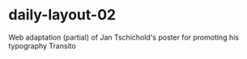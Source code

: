 # daily-layout-02
Web adaptation (partial) of Jan Tschichold's poster for promoting his typography Transito
